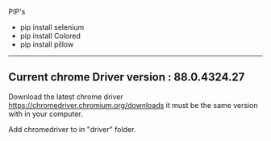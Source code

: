 PIP's

- pip install selenium
- pip install Colored
- pip install pillow
-----

Current chrome Driver version : 88.0.4324.27
-----
Download the latest chrome driver https://chromedriver.chromium.org/downloads
it must be the same version with in your computer.

Add chromedriver to in "driver" folder.
